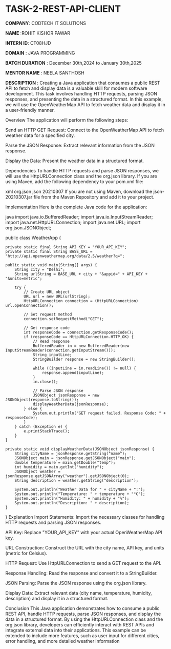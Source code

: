# TASK-2-REST-API-CLIENT
**COMPANY**: CODTECH IT SOLUTIONS

**NAME** :ROHIT KISHOR PAWAR

**INTERN ID**: CT08HJD

**DOMAIN** : JAVA PROGRAMMING

**BATCH DURATION** : December 30th,2024 to January 30th,2025

**MENTOR NAME** : NEELA SANTHOSH

**DESCRIPTION** :
Creating a Java application that consumes a public REST API to fetch and display data is a valuable skill for modern software development. This task involves handling HTTP requests, parsing JSON responses, and presenting the data in a structured format. In this example, we will use the OpenWeatherMap API to fetch weather data and display it in a user-friendly manner.

Overview
The application will perform the following steps:

Send an HTTP GET Request: Connect to the OpenWeatherMap API to fetch weather data for a specified city.

Parse the JSON Response: Extract relevant information from the JSON response.

Display the Data: Present the weather data in a structured format.

Dependencies
To handle HTTP requests and parse JSON responses, we will use the HttpURLConnection class and the org.json library. If you are using Maven, add the following dependency to your pom.xml file:

xml
<dependency>
    <groupId>org.json</groupId>
    <artifactId>json</artifactId>
    <version>20210307</version>
</dependency>
If you are not using Maven, download the json-20210307.jar file from the Maven Repository and add it to your project.

Implementation
Here is the complete Java code for the application:

java
import java.io.BufferedReader;
import java.io.InputStreamReader;
import java.net.HttpURLConnection;
import java.net.URL;
import org.json.JSONObject;

public class WeatherApp {

    private static final String API_KEY = "YOUR_API_KEY";
    private static final String BASE_URL = "http://api.openweathermap.org/data/2.5/weather?q=";

    public static void main(String[] args) {
        String city = "Delhi";
        String urlString = BASE_URL + city + "&appid=" + API_KEY + "&units=metric";

        try {
            // Create URL object
            URL url = new URL(urlString);
            HttpURLConnection connection = (HttpURLConnection) url.openConnection();

            // Set request method
            connection.setRequestMethod("GET");

            // Get response code
            int responseCode = connection.getResponseCode();
            if (responseCode == HttpURLConnection.HTTP_OK) {
                // Read response
                BufferedReader in = new BufferedReader(new InputStreamReader(connection.getInputStream()));
                String inputLine;
                StringBuilder response = new StringBuilder();

                while ((inputLine = in.readLine()) != null) {
                    response.append(inputLine);
                }
                in.close();

                // Parse JSON response
                JSONObject jsonResponse = new JSONObject(response.toString());
                displayWeatherData(jsonResponse);
            } else {
                System.out.println("GET request failed. Response Code: " + responseCode);
            }
        } catch (Exception e) {
            e.printStackTrace();
        }
    }

    private static void displayWeatherData(JSONObject jsonResponse) {
        String cityName = jsonResponse.getString("name");
        JSONObject main = jsonResponse.getJSONObject("main");
        double temperature = main.getDouble("temp");
        int humidity = main.getInt("humidity");
        JSONObject weather = jsonResponse.getJSONArray("weather").getJSONObject(0);
        String description = weather.getString("description");

        System.out.println("Weather Data for " + cityName + ":");
        System.out.println("Temperature: " + temperature + "°C");
        System.out.println("Humidity: " + humidity + "%");
        System.out.println("Description: " + description);
    }
}
Explanation
Import Statements: Import the necessary classes for handling HTTP requests and parsing JSON responses.

API Key: Replace "YOUR_API_KEY" with your actual OpenWeatherMap API key.

URL Construction: Construct the URL with the city name, API key, and units (metric for Celsius).

HTTP Request: Use HttpURLConnection to send a GET request to the API.

Response Handling: Read the response and convert it to a StringBuilder.

JSON Parsing: Parse the JSON response using the org.json library.

Display Data: Extract relevant data (city name, temperature, humidity, description) and display it in a structured format.

Conclusion
This Java application demonstrates how to consume a public REST API, handle HTTP requests, parse JSON responses, and display the data in a structured format. By using the HttpURLConnection class and the org.json library, developers can efficiently interact with REST APIs and integrate external data into their applications. This example can be extended to include more features, such as user input for different cities, error handling, and more detailed weather information
